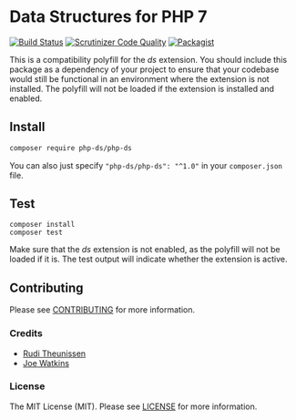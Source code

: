 # Data Structures for PHP 7

[![Build Status](https://travis-ci.org/php-ds/polyfill.svg?branch=master)](https://travis-ci.org/php-ds/polyfill)
[![Scrutinizer Code Quality](https://img.shields.io/scrutinizer/g/php-ds/polyfill.svg)](https://scrutinizer-ci.com/g/php-ds/polyfill/?branch=master)
[![Packagist](https://img.shields.io/packagist/v/php-ds/php-ds.svg)](https://packagist.org/packages/php-ds/php-ds)

This is a compatibility polyfill for the *ds* extension. You should include this package as a dependency of your project
to ensure that your codebase would still be functional in an environment where the extension is not installed. The polyfill will not be loaded if the extension is installed and enabled.

## Install

```bash
composer require php-ds/php-ds
```

You can also just specify `"php-ds/php-ds": "^1.0"` in your `composer.json` file.

## Test

```
composer install
composer test
```

Make sure that the *ds* extension is not enabled, as the polyfill will not be loaded if it is. 
The test output will indicate whether the extension is active.

## Contributing

Please see [CONTRIBUTING](CONTRIBUTING.md) for more information.

### Credits

- [Rudi Theunissen](https://github.com/rtheunissen)
- [Joe Watkins](https://github.com/krakjoe)

### License

The MIT License (MIT). Please see [LICENSE](LICENSE.md) for more information.
